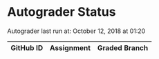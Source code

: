 # Autograder Status
Autograder last run at: October 12, 2018 at 01:20

| GitHub ID | Assignment | Graded Branch |
|-----------|------------|---------------|
